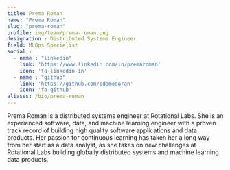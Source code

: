 ```yaml
---
title: Prema Roman
name: "Prema Roman"
slug: "prema-roman"
profile: img/team/prema-roman.png
designation : Distributed Systems Engineer
field: MLOps Specialist
social :
  - name : "linkedin"
    link: 'https://www.linkedin.com/in/premaroman'
    icon: 'fa-linkedin-in'
  - name : "github"
    link: 'https://github.com/pdamodaran'
    icon: 'fa-github'
aliases: /bio/prema-roman
---
```

Prema Roman is a distributed systems engineer at Rotational Labs.  She is an experienced software, data, and machine learning engineer with a proven track record of building high quality software applications and data products.  Her passion for continuous learning has taken her a long way from her start as a data analyst, as she takes on new challenges at Rotational Labs building globally distributed systems and machine learning data products.